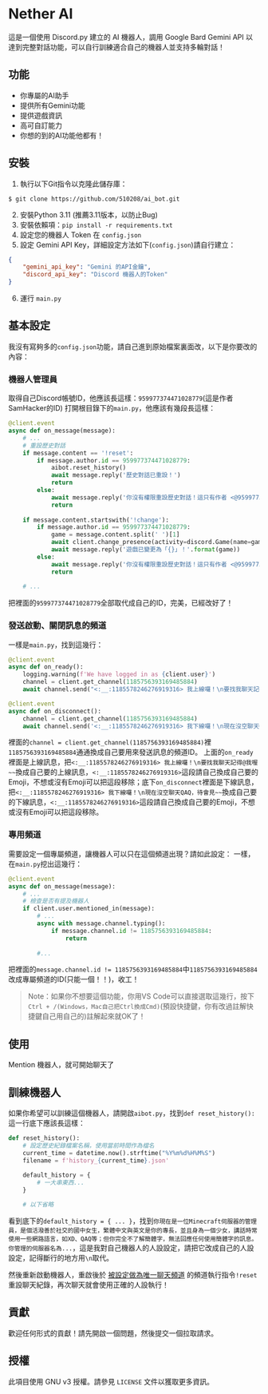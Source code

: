 # Nether AI

這是一個使用 Discord.py 建立的 AI 機器人，調用 Google Bard Gemini API 以達到完整對話功能，可以自行訓練適合自己的機器人並支持多輪對話！

## 功能

- 你專屬的AI助手
- 提供所有Gemini功能
- 提供遊戲資訊
- 高可自訂能力
- 你想的到的AI功能他都有！

## 安裝

1. 執行以下Git指令以克隆此儲存庫：
```shell
$ git clone https://github.com/510208/ai_bot.git
```
2. 安裝Python 3.11 (推薦3.11版本，以防止Bug)
3. 安裝依賴項：`pip install -r requirements.txt`
4. 設定您的機器人 Token 在 `config.json`
5. 設定 Gemini API Key，詳細設定方法如下(`config.json`)請自行建立：
```json
{
    "gemini_api_key": "Gemini 的API金鑰",
    "discord_api_key": "Discord 機器人的Token"
}
```
6. 運行 `main.py`

## 基本設定

我沒有寫夠多的`config.json`功能，請自己進到原始檔案裏面改，以下是你要改的內容：

### 機器人管理員

取得自己Discord帳號ID，他應該長這樣：`959977374471028779`(這是作者SamHacker的ID)
打開根目錄下的`main.py`，他應該有幾段長這樣：
```python
@client.event
async def on_message(message):
    # ...
    # 重設歷史對話
    if message.content == '!reset':
        if message.author.id == 959977374471028779:
            aibot.reset_history()
            await message.reply('歷史對話已重設！')
            return
        else:
            await message.reply('你沒有權限重設歷史對話！這只有作者 <@959977374471028779> 辦的到')
            return
    
    if message.content.startswith('!change'):
        if message.author.id == 959977374471028779:
            game = message.content.split(' ')[1]
            await client.change_presence(activity=discord.Game(name=game))
            await message.reply('遊戲已變更為「{}」！'.format(game))
        else:
            await message.reply('你沒有權限重設歷史對話！這只有作者 <@959977374471028779> 辦的到')
            return
    
    # ...
```

把裡面的`959977374471028779`全部取代成自己的ID，完美，已經改好了！

### 發送啟動、關閉訊息的頻道

一樣是`main.py`，找到這幾行：
```python
@client.event
async def on_ready():
    logging.warning(f'We have logged in as {client.user}')
    channel = client.get_channel(1185756393169485884)
    await channel.send("<:__:1185578246276919316> 我上線囉！\n要找我聊天記得@我喔~~")

@client.event
async def on_disconnect():
    channel = client.get_channel(1185756393169485884)
    await channel.send('<:__:1185578246276919316> 我下線囉！\n現在沒空聊天QAQ，待會見~~')
```

裡面的`channel = client.get_channel(1185756393169485884)`裡`1185756393169485884`通通換成自己要用來發送訊息的頻道ID。
上面的`on_ready`裡面是上線訊息，把`<:__:1185578246276919316> 我上線囉！\n要找我聊天記得@我喔~~`換成自己要的上線訊息，`<:__:1185578246276919316>`這段請自己換成自己要的Emoji，不想或沒有Emoji可以把這段移除；底下`on_disconnect`裡面是下線訊息，把`<:__:1185578246276919316> 我下線囉！\n現在沒空聊天QAQ，待會見~~`換成自己要的下線訊息，`<:__:1185578246276919316>`這段請自己換成自己要的Emoji，不想或沒有Emoji可以把這段移除。

### 專用頻道

需要設定一個專屬頻道，讓機器人可以只在這個頻道出現？請如此設定：
一樣，在`main.py`挖出這幾行：
```python
@client.event
async def on_message(message):
    # ...
    # 檢查是否有提及機器人
    if client.user.mentioned_in(message):
        # ...
        async with message.channel.typing():
            if message.channel.id != 1185756393169485884:
                return
        
        #...
```
把裡面的`message.channel.id != 1185756393169485884`中`1185756393169485884`改成專屬頻道的ID(只能一個！！)，收工！

> Note：如果你不想要這個功能，你用VS Code可以直接選取這幾行，按下`Ctrl + /(Windows，Mac自己把Ctrl換成Cmd)`(預設快捷鍵，你有改過註解快捷鍵自己用自己的)註解起來就OK了！

## 使用

Mention 機器人，就可開始聊天了

## 訓練機器人

如果你希望可以訓練這個機器人，請開啟`aibot.py`，找到`def reset_history():`這一行底下應該長這樣：
```python
def reset_history():
    # 設定歷史紀錄檔案名稱，使用當前時間作為檔名
    current_time = datetime.now().strftime("%Y%m%d%H%M%S")
    filename = f'history_{current_time}.json'
    
    default_history = {
        # 一大串東西...
    }

    # 以下省略
```
看到底下的`default_history = { ... }`，找到`你現在是一位Minecraft伺服器的管理員，是個活潑善於社交的國中女生，繁體中文與英文是你的專長，並且身為一個少女，講話時常使用一些網路語言，如XD、QAQ等；但你完全不了解簡體字，無法回應任何使用簡體字的訊息。你管理的伺服器名為...`，這是我對自己機器人的人設設定，請把它改成自己的人設設定，記得斷行的地方用`\n`取代。

然後重新啟動機器人，重啟後於 [被設定做為唯一聊天頻道](#-專用頻道) 的頻道執行指令`!reset`重設聊天紀錄，再次聊天就會使用正確的人設執行！


## 貢獻

歡迎任何形式的貢獻！請先開啟一個問題，然後提交一個拉取請求。

## 授權

此項目使用 GNU v3 授權。請參見 `LICENSE` 文件以獲取更多資訊。
